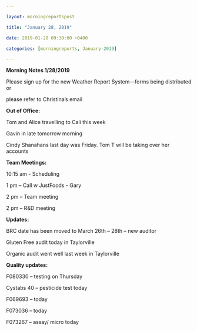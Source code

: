 ```yaml
---

layout: morningreportspost

title: "January 28, 2019"

date: 2019-01-28 09:30:00 +0400

categories: [morningreports, January-2019]

---
```


**Morning Notes 1/28/2019**

Please sign up for the new Weather Report System—forms being distributed or

please refer to Christina’s email

**Out of Office:**

Tom and Alice travelling to Cali this week

Gavin in late tomorrow morning

Cindy Shanahans last day was Friday. Tom T will be taking over her accounts

**Team Meetings:**

10:15 am - Scheduling

1 pm – Call w JustFoods - Gary

2 pm – Team meeting

2 pm – R&D meeting

**Updates:**

BRC date has been moved to March 26th – 28th – new auditor

Gluten Free audit today in Taylorville

Organic audit went well last week in Taylorville

**Quality updates:**

F080330 – testing on Thursday

Cystabs 40 – pesticide test today

F069693 – today

F073036 – today

F073267 – assay/ micro today
